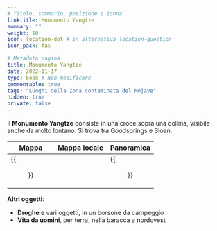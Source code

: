 ```yaml
---
# Titolo, sommario, posizione e icona
linktitle: Monumento Yangtze
summary: ""
weight: 10
icon: location-dot # in alternativa location-question
icon_pack: fas

# Metadata pagina
title: Monumento Yangtze
date: 2022-11-17
type: book # Non modificare
commentable: true
tags: "Luoghi della Zona contaminata del Mojave"
hidden: true
private: false
---
```


<div class="fnv">


Il **Monumento Yangtze** consiste in una croce sopra una collina, visibile anche da molto lontano. Si trova tra Goodsprings e Sloan.

| Mappa | Mappa locale | Panoramica |
| ----- | ------------ | ---------- |
| {{<figure src="fnv/Yangtze_Memorial_loc.webp">}}      |              |  {{<figure src="fnv/FNV_YangtzeMemorial.webp">}}          | 

**Altri oggetti**:
- **Droghe** e vari oggetti, in un borsone da campeggio
- **Vita da uomini**, per terra, nella baracca a nordovest

</div>
